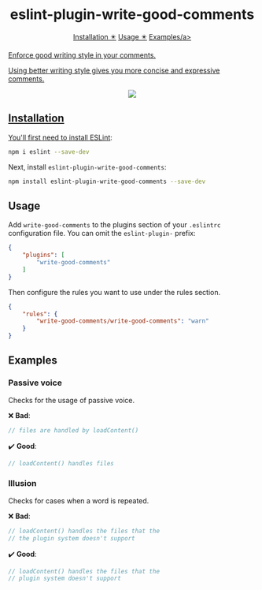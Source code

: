 <h1 align="center">eslint-plugin-write-good-comments</h1>

<p align="center">
  <a href="#installation">Installation ✴️</a>
  <a href="#usage">Usage ✴️</a>
  <a href="#examples">Examples/a>
</p>


Enforce good writing style in your comments.

Using better writing style gives you more concise and expressive comments.

<p align="center">
  <img src="https://user-images.githubusercontent.com/3704904/113325601-f68f0b80-9318-11eb-8fe8-c9914e48e28e.png">
</p>

## Installation

You'll first need to install [ESLint](http://eslint.org):

```bash
npm i eslint --save-dev
```

Next, install `eslint-plugin-write-good-comments`:

```bash
npm install eslint-plugin-write-good-comments --save-dev
```

## Usage

Add `write-good-comments` to the plugins section of your `.eslintrc`
configuration file. You can omit the `eslint-plugin-` prefix:

```json
{
    "plugins": [
        "write-good-comments"
    ]
}
```

Then configure the rules you want to use under the rules section.

```json
{
    "rules": {
        "write-good-comments/write-good-comments": "warn"
    }
}
```

## Examples

### Passive voice

Checks for the usage of passive voice.

❌ **Bad**:

```javascript
// files are handled by loadContent()
```

✔️ **Good**:

```javascript
// loadContent() handles files
```

### Illusion

Checks for cases when a word is repeated.

❌ **Bad**:

```javascript
// loadContent() handles the files that the
// the plugin system doesn't support
```

✔️ **Good**:

```javascript
// loadContent() handles the files that the
// plugin system doesn't support
```
